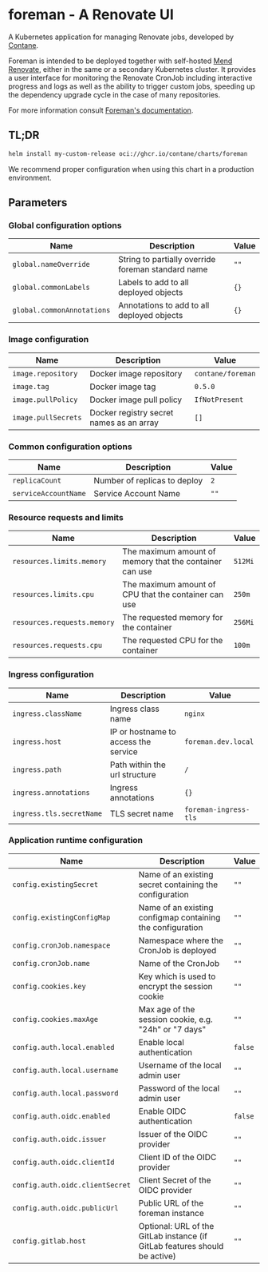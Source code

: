# foreman - A Renovate UI

A Kubernetes application for managing Renovate jobs, developed by [Contane](https://contane.net).

Foreman is intended to be deployed together with self-hosted [Mend Renovate](https://www.mend.io/renovate/), either in
the same or a secondary Kubernetes cluster.
It provides a user interface for monitoring the Renovate CronJob including interactive progress and logs as well as the
ability to trigger custom jobs, speeding up the dependency upgrade cycle in the case of many repositories.

For more information consult [Foreman's documentation](https://github.com/contane/foreman).

## TL;DR

```bash
helm install my-custom-release oci://ghcr.io/contane/charts/foreman
```

We recommend proper configuration when using this chart in a production environment.

## Parameters

### Global configuration options

| Name                       | Description                                        | Value |
| -------------------------- | -------------------------------------------------- | ----- |
| `global.nameOverride`      | String to partially override foreman standard name | `""`  |
| `global.commonLabels`      | Labels to add to all deployed objects              | `{}`  |
| `global.commonAnnotations` | Annotations to add to all deployed objects         | `{}`  |

### Image configuration

| Name                | Description                              | Value             |
| ------------------- | ---------------------------------------- | ----------------- |
| `image.repository`  | Docker image repository                  | `contane/foreman` |
| `image.tag`         | Docker image tag                         | `0.5.0`           |
| `image.pullPolicy`  | Docker image pull policy                 | `IfNotPresent`    |
| `image.pullSecrets` | Docker registry secret names as an array | `[]`              |

### Common configuration options

| Name                 | Description                  | Value |
| -------------------- | ---------------------------- | ----- |
| `replicaCount`       | Number of replicas to deploy | `2`   |
| `serviceAccountName` | Service Account Name         | `""`  |

### Resource requests and limits

| Name                        | Description                                             | Value   |
| --------------------------- | ------------------------------------------------------- | ------- |
| `resources.limits.memory`   | The maximum amount of memory that the container can use | `512Mi` |
| `resources.limits.cpu`      | The maximum amount of CPU that the container can use    | `250m`  |
| `resources.requests.memory` | The requested memory for the container                  | `256Mi` |
| `resources.requests.cpu`    | The requested CPU for the container                     | `100m`  |

### Ingress configuration

| Name                     | Description                          | Value                 |
| ------------------------ | ------------------------------------ | --------------------- |
| `ingress.className`      | Ingress class name                   | `nginx`               |
| `ingress.host`           | IP or hostname to access the service | `foreman.dev.local`   |
| `ingress.path`           | Path within the url structure        | `/`                   |
| `ingress.annotations`    | Ingress annotations                  | `{}`                  |
| `ingress.tls.secretName` | TLS secret name                      | `foreman-ingress-tls` |

### Application runtime configuration

| Name                            | Description                                                                | Value   |
| ------------------------------- | -------------------------------------------------------------------------- | ------- |
| `config.existingSecret`         | Name of an existing secret containing the configuration                    | `""`    |
| `config.existingConfigMap`      | Name of an existing configmap containing the configuration                 | `""`    |
| `config.cronJob.namespace`      | Namespace where the CronJob is deployed                                    | `""`    |
| `config.cronJob.name`           | Name of the CronJob                                                        | `""`    |
| `config.cookies.key`            | Key which is used to encrypt the session cookie                            | `""`    |
| `config.cookies.maxAge`         | Max age of the session cookie, e.g. "24h" or "7 days"                      | `""`    |
| `config.auth.local.enabled`     | Enable local authentication                                                | `false` |
| `config.auth.local.username`    | Username of the local admin user                                           | `""`    |
| `config.auth.local.password`    | Password of the local admin user                                           | `""`    |
| `config.auth.oidc.enabled`      | Enable OIDC authentication                                                 | `false` |
| `config.auth.oidc.issuer`       | Issuer of the OIDC provider                                                | `""`    |
| `config.auth.oidc.clientId`     | Client ID of the OIDC provider                                             | `""`    |
| `config.auth.oidc.clientSecret` | Client Secret of the OIDC provider                                         | `""`    |
| `config.auth.oidc.publicUrl`    | Public URL of the foreman instance                                         | `""`    |
| `config.gitlab.host`            | Optional: URL of the GitLab instance (if GitLab features should be active) | `""`    |
